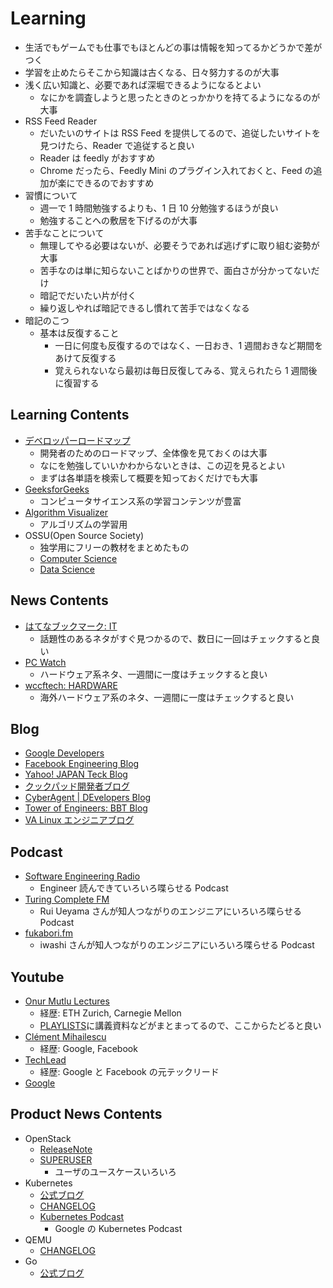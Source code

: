 # Learning

- 生活でもゲームでも仕事でもほとんどの事は情報を知ってるかどうかで差がつく
- 学習を止めたらそこから知識は古くなる、日々努力するのが大事
- 浅く広い知識と、必要であれば深堀できるようになるとよい
  - なにかを調査しようと思ったときのとっかかりを持てるようになるのが大事
- RSS Feed Reader
  - だいたいのサイトは RSS Feed を提供してるので、追従したいサイトを見つけたら、Reader で追従すると良い
  - Reader は feedly がおすすめ
  - Chrome だったら、Feedly Mini のプラグイン入れておくと、Feed の追加が楽にできるのでおすすめ
- 習慣について
  - 週一で 1 時間勉強するよりも、1 日 10 分勉強するほうが良い
  - 勉強することへの敷居を下げるのが大事
- 苦手なことについて
  - 無理してやる必要はないが、必要そうであれば逃げずに取り組む姿勢が大事
  - 苦手なのは単に知らないことばかりの世界で、面白さが分かってないだけ
  - 暗記でだいたい片が付く
  - 繰り返しやれば暗記できるし慣れて苦手ではなくなる
- 暗記のこつ
  - 基本は反復すること
    - 一日に何度も反復するのではなく、一日おき、1 週間おきなど期間をあけて反復する
    - 覚えられないなら最初は毎日反復してみる、覚えられたら 1 週間後に復習する

## Learning Contents

- [デベロッパーロードマップ](https://roadmap.sh/roadmaps)
  - 開発者のためのロードマップ、全体像を見ておくのは大事
  - なにを勉強していいかわからないときは、この辺を見るとよい
  - まずは各単語を検索して概要を知っておくだけでも大事
- [GeeksforGeeks](https://www.geeksforgeeks.org/)
  - コンピュータサイエンス系の学習コンテンツが豊富
- [Algorithm Visualizer](https://algorithm-visualizer.org/)
  - アルゴリズムの学習用
- OSSU(Open Source Society)
  - 独学用にフリーの教材をまとめたもの
  - [Computer Science](https://github.com/ossu/computer-science)
  - [Data Science](https://github.com/ossu/data-science)

## News Contents

- [はてなブックマーク: IT](http://b.hatena.ne.jp/hotentry/it)
  - 話題性のあるネタがすぐ見つかるので、数日に一回はチェックすると良い
- [PC Watch](https://pc.watch.impress.co.jp/)
  - ハードウェア系ネタ、一週間に一度はチェックすると良い
- [wccftech: HARDWARE](https://wccftech.com/topic/hardware/)
  - 海外ハードウェア系のネタ、一週間に一度はチェックすると良い

## Blog

- [Google Developers](https://developers.googleblog.com/)
- [Facebook Engineering Blog](https://code.facebook.com/posts/)
- [Yahoo! JAPAN Teck Blog](https://techblog.yahoo.co.jp/)
- [クックパッド開発者ブログ](https://techlnife.cookpad.com/)
- [CyberAgent | DEvelopers Blog](https://developers.cyberagent.co.jp/blog/)
- [Tower of Engineers: BBT Blog](https://toe.bbtower.co.jp/)
- [VA Linux エンジニアブログ](https://valinux.hatenablog.com/)

## Podcast

- [Software Engineering Radio](http://www.se-radio.net/)
  - Engineer 読んできていろいろ喋らせる Podcast
- [Turing Complete FM](https://turingcomplete.fm/)
  - Rui Ueyama さんが知人つながりのエンジニアにいろいろ喋らせる Podcast
- [fukabori.fm](https://fukabori.fm/)
  - iwashi さんが知人つながりのエンジニアにいろいろ喋らせる Podcast

## Youtube

- [Onur Mutlu Lectures](https://www.youtube.com/c/OnurMutluLectures)
  - 経歴: ETH Zurich, Carnegie Mellon
  - [PLAYLISTS](https://www.youtube.com/c/OnurMutluLectures/playlists?pbjreload=102)に講義資料などがまとまってるので、ここからたどると良い
- [Clément Mihailescu](https://www.youtube.com/channel/UCaO6VoaYJv4kS-TQO_M-N_g)
  - 経歴: Google, Facebook
- [TechLead](https://www.youtube.com/channel/UC4xKdmAXFh4ACyhpiQ_3qBw)
  - 経歴: Google と Facebook の元テックリード
- [Google](https://www.youtube.com/user/Google)

## Product News Contents

- OpenStack
  - [ReleaseNote](https://releases.openstack.org/)
  - [SUPERUSER](http://superuser.openstack.org/)
    - ユーザのユースケースいろいろ
- Kubernetes
  - [公式ブログ](https://kubernetes.io/blog/)
  - [CHANGELOG](https://github.com/kubernetes/kubernetes/blob/master/CHANGELOG.md)
  - [Kubernetes Podcast](https://kubernetespodcast.com/)
    - Google の Kubernetes Podcast
- QEMU
  - [CHANGELOG](https://wiki.qemu.org/ChangeLog)
- Go
  - [公式ブログ](https://blog.golang.org/)
